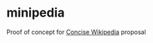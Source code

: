 minipedia
=========

Proof of concept for [Concise Wikipedia](http://meta.wikimedia.org/wiki/Concise_Wikipedia) proposal